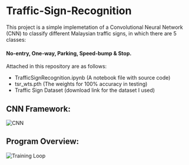 # Traffic-Sign-Recognition

This project is a simple implemetation of a Convolutional Neural Network (CNN) to classify different Malaysian traffic signs, in which there are 5 classes: 
#### No-entry, One-way, Parking, Speed-bump & Stop.


Attached in this repository are as follows:

- TrafficSignRecognition.ipynb (A notebook file with source code)
- tsr_wts.pth (The weights for 100% accuracy in testing)
- Traffic Sign Dataset (download link for the dataset I used)
  
## CNN Framework:
![CNN](https://github.com/s7eady/Traffic-Sign-Recognition/assets/152954536/131a5dbe-4999-4cf6-9b50-b2e2af962bd3)

## Program Overview:
![Training Loop](https://github.com/s7eady/Traffic-Sign-Recognition/assets/152954536/8a6eb81d-b54d-4358-bbb0-c46884822a6e)
